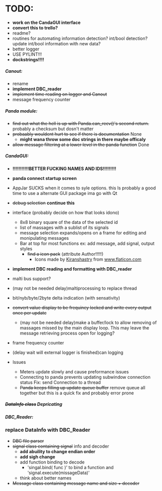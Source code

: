 # TODO:
- **work on the CandaGUI interface**
- **convert this to trello?**
- readme?
- routines for automating information detection? int/bool detection? update int/bool information with new data?
- better logger
- USE PYLINT!!!
- **dockstrings!!!!**

##### Canout:
 - rename
 - **implement DBC_reader**
 - ~~implement time reading on logger and Canout~~
 - message frequency counter

##### Panda module:
 - ~~find out what the hell is up with Panda.can_recv()'s second return.~~ probably a checksum but dosn't matter
 - ~~probaably wouldent hurt to see if there is documentation~~ None
   - **might wana throw some doc strings in there maybe officaly**
 - ~~allow message filtering at a lower level in the panda function~~ Done

##### CandaGUI:
 - **!!!!!!!!!!!BETTER FUCKING NAMES AND IDS!!!!!!!!!**
 - **panda connect startup screen**
 - AppJar SUCKS when it comes to syle options. this Is probably a good time to use a alternate GUI package ima go with Qt
 - ~~debug selection~~ **continue this**
 - interface (probably decide on how that looks idono)
   - 8x8 binary square of the data of the selected id
   - list of massages with a sublist of its signals
   - message selection expands/opens on a frame for editing and monipulating messages
   - Bar at top for most functions ex: add message, add signal, output styles 
     - ~~find a icon pack~~ (attribute Author!!!!!)
     	- <div>Icons made by <a href="https://www.flaticon.com/authors/kiranshastry" title="Kiranshastry">Kiranshastry</a> from <a href="https://www.flaticon.com/" title="Flaticon">www.flaticon.com</a></div>
 - **implement DBC reading and formatting with DBC_reader**
 - malti bus support?
 - (may not be needed delay)maltiprocessing to replace thread
 - bit/nyb/byte/2byte delta indication (with sensativity)
 - ~~convert value display to be frequincy locked and write every output once per update~~
   - (may not be needed delay)make a buffer/lock to allow removing of massages missed by the main display loop. This may leave the message retrieving process open for logging?
 - frame frequency counter
 - (delay wait will external logger is finished)can logging

 - Issues
   - Meters update slowly and cause preformance issues
   - Connecting to panda prevents updating subwindow connection status Fix: send Connection to a thread
   - ~~Panda keeps filling up update queue buffer~~ remove queue all together but this is a quick fix and probably error prone 

##### ~~DataInfo class~~ Depricating

##### DBC_Reader:
### replace DataInfo with DBC_Reader
 - ~~DBC file parser~~
 - ~~signal class containing signal~~ info and decoder
   - **add abuility to change endian order**
   - **add sigh change**
   - add function binding to decode
     - 'singal.bind( func )' to bind a function and 'signal.execute(missageData)'
   - think about better names
 - ~~Message class containing message name and size + decoder~~ 
